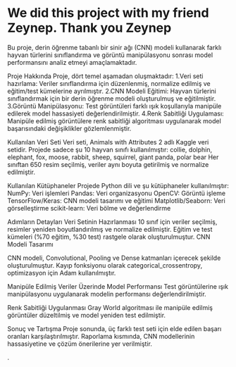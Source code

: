 # We did this project with my friend Zeynep. Thank you Zeynep
Bu proje, derin öğrenme tabanlı bir sinir ağı (CNN) modeli kullanarak farklı hayvan türlerini sınıflandırma ve görüntü manipülasyonu sonrası model performansını analiz etmeyi amaçlamaktadır.

Proje Hakkında
Proje, dört temel aşamadan oluşmaktadır:
1.Veri seti hazırlama: Veriler sınıflandırma için düzenlenmiş, normalize edilmiş ve eğitim/test kümelerine ayrılmıştır.
2.CNN Modeli Eğitimi: Hayvan türlerini sınıflandırmak için bir derin öğrenme modeli oluşturulmuş ve eğitilmiştir.
3.Görüntü Manipülasyonu: Test görüntüleri farklı ışık koşullarıyla manipüle edilerek model hassasiyeti değerlendirilmiştir.
4.Renk Sabitliği Uygulaması: Manipüle edilmiş görüntülere renk sabitliği algoritması uygulanarak model başarısındaki değişiklikler gözlemlenmiştir.

Kullanılan Veri Seti
Veri seti, Animals with Attributes 2 adlı Kaggle veri setidir.
Projede sadece şu 10 hayvan sınıfı kullanılmıştır:
collie, dolphin, elephant, fox, moose, rabbit, sheep, squirrel, giant panda, polar bear
Her sınıftan 650 resim seçilmiş, veriler aynı boyuta getirilmiş ve normalize edilmiştir.

Kullanılan Kütüphaneler
Projede Python dili ve şu kütüphaneler kullanılmıştır:
NumPy: Veri işlemleri
Pandas: Veri organizasyonu
OpenCV: Görüntü işleme
TensorFlow/Keras: CNN modeli tasarımı ve eğitimi
Matplotlib/Seaborn: Veri görselleştirme
scikit-learn: Veri bölme ve değerlendirme

Adımların Detayları
Veri Setinin Hazırlanması
10 sınıf için veriler seçilmiş, resimler yeniden boyutlandırılmış ve normalize edilmiştir.
Eğitim ve test kümeleri (%70 eğitim, %30 test) rastgele olarak oluşturulmuştur.
CNN Modeli Tasarımı

CNN modeli, Convolutional, Pooling ve Dense katmanları içerecek şekilde oluşturulmuştur.
Kayıp fonksiyonu olarak categorical_crossentropy, optimizasyon için Adam kullanılmıştır.

Manipüle Edilmiş Veriler Üzerinde Model Performansı
Test görüntülerine ışık manipülasyonu uygulanarak modelin performansı değerlendirilmiştir.

Renk Sabitliği Uygulanması
Gray World algoritması ile manipüle edilmiş görüntüler düzeltilmiş ve model yeniden test edilmiştir.

Sonuç ve Tartışma
Proje sonunda, üç farklı test seti için elde edilen başarı oranları karşılaştırılmıştır. Raporlama kısmında, CNN modellerinin hassasiyetine ve çözüm önerilerine yer verilmiştir.

.
